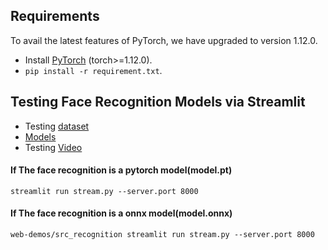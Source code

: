 ## Requirements

To avail the latest features of PyTorch, we have upgraded to version 1.12.0.

- Install [PyTorch](https://pytorch.org/get-started/previous-versions/) (torch>=1.12.0).
- `pip install -r requirement.txt`.
  
## Testing Face Recognition Models via Streamlit 

- Testing  [dataset](https://drive.google.com/file/d/1jzjnyTGISVAR6Lm1koEg1R7QQ0DaD02F/view?usp=sharing)
- [Models](https://drive.google.com/file/d/1twTeIU-Jw_ob1ruSZ3jlbmEJx0SMNJ5y/view?usp=sharing)
- Testing [Video](https://drive.google.com/file/d/1_5c6tJwhhdTbB4b0-eEW4hGG46ByxA5a/view?usp=sharing)

#### If The face recognition is a pytorch model(model.pt) 

```shell
streamlit run stream.py --server.port 8000
```

#### If The face recognition is a onnx model(model.onnx)

```shell
web-demos/src_recognition streamlit run stream.py --server.port 8000
```
